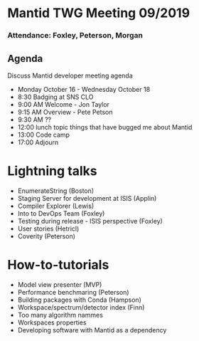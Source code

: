 # Mantid TWG Meeting 09/2019
### Attendance: Foxley, Peterson, Morgan

## Agenda
Discuss Mantid developer meeting agenda
- Monday October 16 - Wednesday October 18
- 8:30 Badging at SNS CLO
- 9:00 AM Welcome - Jon Taylor
- 9:15 AM Overview - Pete Petson
- 9:30 AM ??
- 12:00 lunch topic things that have bugged me about Mantid
- 13:00 Code camp
- 17:00 Adjourn

# Lightning talks
- EnumerateString (Boston)
- Staging Server for development at ISIS (Applin)
- Compiler Explorer (Lewis)
- Into to DevOps Team (Foxley)
- Testing during release - ISIS perspective (Foxley)
- User stories (Hetricl)
- Coverity (Peterson)
# How-to-tutorials
- Model view presenter (MVP)
- Performance benchmaring (Peterson)
- Building packages with Conda (Hampson)
- Workspace/spectrum/detector index (Finn)
- Too many algorithm nammes
- Workspaces properties
- Developing software with Mantid as a dependency
